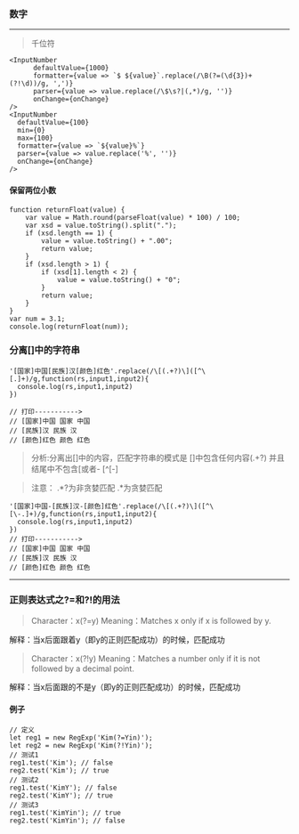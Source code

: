 ### 数字  

***


> 千位符

```
<InputNumber
      defaultValue={1000}
      formatter={value => `$ ${value}`.replace(/\B(?=(\d{3})+(?!\d))/g, ',')}
      parser={value => value.replace(/\$\s?|(,*)/g, '')}
      onChange={onChange}
/>
<InputNumber
  defaultValue={100}
  min={0}
  max={100}
  formatter={value => `${value}%`}
  parser={value => value.replace('%', '')}
  onChange={onChange}
/>
```

#### 保留两位小数

```
function returnFloat(value) {
    var value = Math.round(parseFloat(value) * 100) / 100;
    var xsd = value.toString().split(".");
    if (xsd.length == 1) {
        value = value.toString() + ".00";
        return value;
    }
    if (xsd.length > 1) {
        if (xsd[1].length < 2) {
            value = value.toString() + "0";
        }
        return value;
    }
}
var num = 3.1;
console.log(returnFloat(num));
```

### 分离[]中的字符串

```
'[国家]中国[民族]汉[颜色]红色'.replace(/\[(.+?)\]([^\[.]+)/g,function(rs,input1,input2){
  console.log(rs,input1,input2)
})

// 打印----------->
// [国家]中国 国家 中国
// [民族]汉 民族 汉
// [颜色]红色 颜色 红色

```


> 分析:分离出[]中的内容，匹配字符串的模式是 []中包含任何内容(.+?) 并且结尾中不包含[或者-  [^\[\-]


> 注意： .*?为非贪婪匹配  .*为贪婪匹配

```
'[国家]中国-[民族]汉-[颜色]红色'.replace(/\[(.+?)\]([^\[\-.]+)/g,function(rs,input1,input2){
  console.log(rs,input1,input2)
})
// 打印----------->
// [国家]中国 国家 中国
// [民族]汉 民族 汉
// [颜色]红色 颜色 红色

```



---

### 正则表达式之?=和?!的用法

> Character：x(?=y)
Meaning：Matches x only if x is followed by y.

解释：当x后面跟着y（即y的正则匹配成功）的时候，匹配成功

> Character：x(?!y)
Meaning：Matches a number only if it is not followed by a decimal point.

解释：当x后面跟的不是y（即y的正则匹配成功）的时候，匹配成功

#### 例子

```
// 定义
let reg1 = new RegExp('Kim(?=Yin)');
let reg2 = new RegExp('Kim(?!Yin)');
// 测试1
reg1.test('Kim'); // false
reg2.test('Kim'); // true
// 测试2
reg1.test('KimY'); // false
reg2.test('KimY'); // true
// 测试3
reg1.test('KimYin'); // true
reg2.test('KimYin'); // false

```
